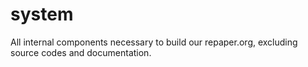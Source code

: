 system
======

All internal components necessary to build our repaper.org, excluding source codes and documentation.